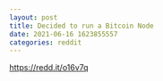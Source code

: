 ```yaml
--- 
layout: post 
title: Decided to run a Bitcoin Node 
date: 2021-06-16 1623855557 
categories: reddit 
--- 
```

https://redd.it/o16v7q